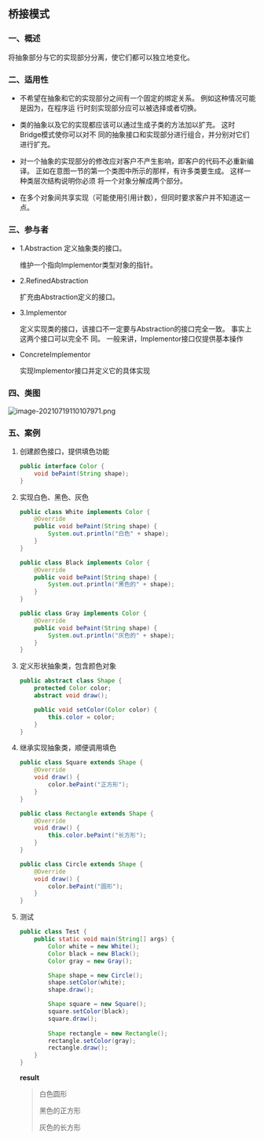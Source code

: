 ## 桥接模式

### 一、概述

将抽象部分与它的实现部分分离，使它们都可以独立地变化。

### 二、适用性

- 不希望在抽象和它的实现部分之间有一个固定的绑定关系。 例如这种情况可能是因为，在程序运
  行时刻实现部分应可以被选择或者切换。

- 类的抽象以及它的实现都应该可以通过生成子类的方法加以扩充。 这时Bridge模式使你可以对不
  同的抽象接口和实现部分进行组合，并分别对它们进行扩充。

- 对一个抽象的实现部分的修改应对客户不产生影响，即客户的代码不必重新编译。
  正如在意图一节的第一个类图中所示的那样，有许多类要生成。 这样一种类层次结构说明你必须
  将一个对象分解成两个部分。

- 在多个对象间共享实现（可能使用引用计数），但同时要求客户并不知道这一点。

### 三、参与者

- 1.Abstraction
  定义抽象类的接口。 

  维护一个指向Implementor类型对象的指针。

- 2.RefinedAbstraction

  扩充由Abstraction定义的接口。	

- 3.Implementor

  定义实现类的接口，该接口不一定要与Abstraction的接口完全一致。 事实上这两个接口可以完全不
  同。 一般来讲，Implementor接口仅提供基本操作

- ConcreteImplementor

  实现Implementor接口并定义它的具体实现

### 四、类图

![image-20210719110107971.png](https://blog-07.oss-cn-guangzhou.aliyuncs.com/picBak/image-20210719110107971.png)

### 五、案例

1. 创建颜色接口，提供填色功能

   ```java
   public interface Color {
       void bePaint(String shape);
   }
   ```

2. 实现白色、黑色、灰色

   ```java
   public class White implements Color {
       @Override
       public void bePaint(String shape) {
           System.out.println("白色" + shape);
       }
   }
   ```

   ```java
   public class Black implements Color {
       @Override
       public void bePaint(String shape) {
           System.out.println("黑色的" + shape);
       }
   }
   ```

   ```java
   public class Gray implements Color {
       @Override
       public void bePaint(String shape) {
           System.out.println("灰色的" + shape);
       }
   }
   ```

3. 定义形状抽象类，包含颜色对象

   ```java
   public abstract class Shape {
       protected Color color;
       abstract void draw();
   
       public void setColor(Color color) {
           this.color = color;
       }
   }
   ```

4. 继承实现抽象类，顺便调用填色

   ```java
   public class Square extends Shape {
       @Override
       void draw() {
           color.bePaint("正方形");
       }
   }
   ```

   ```java
   public class Rectangle extends Shape {
       @Override
       void draw() {
           this.color.bePaint("长方形");
       }
   }
   ```

   ```java
   public class Circle extends Shape {
       @Override
       void draw() {
           color.bePaint("圆形");
       }
   }
   ```

5. 测试

   ```java
   public class Test {
       public static void main(String[] args) {
           Color white = new White();
           Color black = new Black();
           Color gray = new Gray();
   
           Shape shape = new Circle();
           shape.setColor(white);
           shape.draw();
   
           Shape square = new Square();
           square.setColor(black);
           square.draw();
           
           Shape rectangle = new Rectangle();
           rectangle.setColor(gray);
           rectangle.draw();
       }
   }
   ```

   **result**

   > 白色圆形
   >
   > 黑色的正方形
   >
   > 灰色的长方形